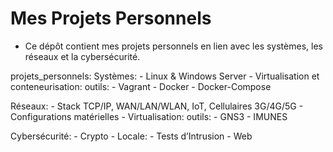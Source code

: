 
# Mes Projets Personnels

* Ce dépôt contient mes projets personnels en lien avec les systèmes, les réseaux et la cybersécurité.

projets_personnels:
  Systèmes:
    - Linux & Windows Server
    - Virtualisation et conteneurisation:
        outils:
          - Vagrant
          - Docker
          - Docker-Compose

  Réseaux:
    - Stack TCP/IP, WAN/LAN/WLAN, IoT, Cellulaires 3G/4G/5G
    - Configurations matérielles
    - Virtualisation:
        outils:
          - GNS3
          - IMUNES

  Cybersécurité:
    - Crypto
    - Locale:
        - Tests d’Intrusion
    - Web

